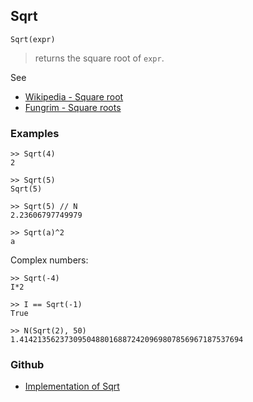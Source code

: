 ## Sqrt

```
Sqrt(expr)
```

> returns the square root of `expr`.
 
See
* [Wikipedia - Square root](https://en.wikipedia.org/wiki/Square_root)
* [Fungrim - Square roots](http://fungrim.org/topic/Square_roots/)

### Examples

```
>> Sqrt(4)
2

>> Sqrt(5)
Sqrt(5)

>> Sqrt(5) // N
2.23606797749979

>> Sqrt(a)^2
a
```

Complex numbers:

```
>> Sqrt(-4)
I*2

>> I == Sqrt(-1)
True
 
>> N(Sqrt(2), 50)
1.41421356237309504880168872420969807856967187537694 
```

### Github

* [Implementation of Sqrt](https://github.com/axkr/symja_android_library/blob/master/symja_android_library/matheclipse-core/src/main/java/org/matheclipse/core/builtin/Arithmetic.java#L5091) 

